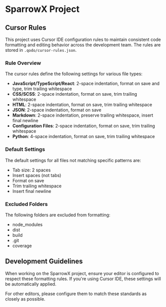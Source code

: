 # SparrowX Project

## Cursor Rules

This project uses Cursor IDE configuration rules to maintain consistent code formatting and editing behavior across the development team. The rules are stored in `.qodo/cursor-rules.json`.

### Rule Overview

The cursor rules define the following settings for various file types:

- **JavaScript/TypeScript/React**: 2-space indentation, format on save and type, trim trailing whitespace
- **CSS/SCSS**: 2-space indentation, format on save, trim trailing whitespace
- **HTML**: 2-space indentation, format on save, trim trailing whitespace
- **JSON**: 2-space indentation, format on save
- **Markdown**: 2-space indentation, preserve trailing whitespace, insert final newline
- **Configuration Files**: 2-space indentation, format on save, trim trailing whitespace
- **Python**: 4-space indentation, format on save, trim trailing whitespace

### Default Settings

The default settings for all files not matching specific patterns are:
- Tab size: 2 spaces
- Insert spaces (not tabs)
- Format on save
- Trim trailing whitespace
- Insert final newline

### Excluded Folders

The following folders are excluded from formatting:
- node_modules
- dist
- build
- .git
- coverage

## Development Guidelines

When working on the SparrowX project, ensure your editor is configured to respect these formatting rules. If you're using Cursor IDE, these settings will be automatically applied.

For other editors, please configure them to match these standards as closely as possible. 